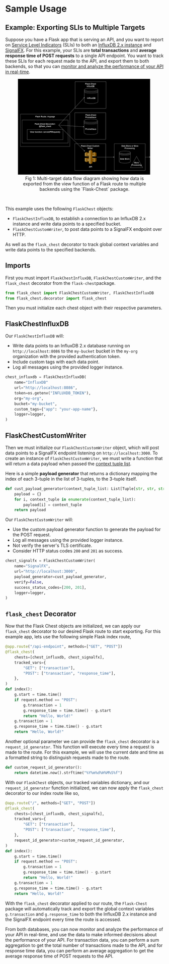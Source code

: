 <!-- Import custom.css -->
<link rel="stylesheet" type="text/css" href="_static/custom.css">

# Sample Usage

## Example: Exporting SLIs to Multiple Targets
Suppose you have a Flask app that is serving an API, and you want to report on [Service Level Indicators](https://sre.google/sre-book/service-level-objectives/) (SLIs) to both an <u>InfluxDB 2.x instance</u> and <u>[SignalFX](https://www.splunk.com/en_us/about-splunk/acquisitions/signalfx.html)</u>. For this example, your SLIs are <b>total transactions</b> and <b>average response time of POST requests</b> to a single API endpoint. You want to track these SLIs for each request made to the API, and export them to both backends, so that you can <u>monitor and analyze the performance of your API in real-time</u>.<br>

<center>
<figure>
<img src="_static/flask_chest_simple_diagram.png" style="width:600px;"/>
<figcaption>Fig 1: Multi-target data flow diagram showing how data is exported from the view function of a Flask route to multiple backends using the `Flask-Chest` package.</figcaption>
</figure>
</center><br>

This example uses the following `FlaskChest` objects:
- `FlaskChestInfluxDB`, to establish a connection to an InfluxDB 2.x instance and write data points to a specified bucket.
- `FlaskChestCustomWriter`, to post data points to a SignalFX endpoint over HTTP.

As well as the `flask_chest` decorator to track global context variables and write data points to the specified backends.

## Imports
First you must import `FlaskChestInfluxDB`, `FlaskChestCustomWriter`, and the `flask_chest` decorator from the `flask-chest`package.

```python
from flask_chest import FlaskChestCustomWriter, FlaskChestInfluxDB
from flask_chest.decorator import flask_chest
```

Then you must initialize each chest object with their respective parameters.

## FlaskChestInfluxDB
Our `FlaskChestInfluxDB` will:
- Write data points to an InfluxDB 2.x database running on `http://localhost:8086` to the `my-bucket` bucket in the `my-org` organization with the provided authentication token.
- Include custom tags with each data point.
- Log all messages using the provided logger instance.

```python
chest_influxdb = FlaskChestInfluxDB(
    name="InfluxDB"
    url="http://localhost:8086",
    token=os.getenv("INFLUXDB_TOKEN"),
    org="my-org",
    bucket="my-bucket",
    custom_tags={"app": "your-app-name"},
    logger=logger,
)
```
## FlaskChestCustomWriter
Then we must initialize our `FlaskChestCustomWriter` object, which will post data points to a SignalFX endpoint listening on `http://localhost:3000`. To create an instance of `FlaskChestCustomWriter`, we must write a function that will return a data payload when passed the [context tuple list](interfaces.md#payload-generator-function).

Here is a simple <b>payload generator</b> that returns a dictionary mapping the index of each 3-tuple in the list of 3-tuples, to the 3-tuple itself.
```python
def cust_payload_generator(context_tuple_list: List[Tuple[str, str, str]]):
    payload = {}
    for i, context_tuple in enumerate(context_tuple_list):
        payload[i] = context_tuple
    return payload
```

Our `FlaskChestCustomWriter` will:
- Use the custom payload generator function to generate the payload for the POST request.
- Log all messages using the provided logger instance.
- Not verify the server's TLS certificate.
- Consider HTTP status codes `200` and `201` as success.

```python
chest_signalfx = FlaskChestCustomWriter(
    name="SignalFX",
    url="http://localhost:3000",
    payload_generator=cust_payload_generator,
    verify=False,
    success_status_codes=[200, 201],
    logger=logger,
)
```

## `flask_chest` Decorator
Now that the Flask Chest objects are initialized, we can apply our `flask_chest` decorator to our desired Flask route to start exporting. For this example app, lets use the following simple Flask index route,

```python
@app.route("/api-endpoint", methods=["GET", "POST"])
@flask_chest(
    chests=[chest_influxdb, chest_signalfx],
    tracked_vars={
        "GET": ["transaction"],
        "POST": ["transaction", "response_time"],
    },
)
def index():
    g.start = time.time()
    if request.method == "POST":
        g.transaction = 1
        g.response_time = time.time() - g.start
        return "Hello, World!"
    g.transaction = 1
    g.response_time = time.time() - g.start
    return "Hello, World!"
```

Another optional parameter we can provide the `flask_chest` decorator is a `request_id_generator`. This function will execute every time a request is made to the route. For this example, we will use the current date and time as a formatted string to distinguish requests made to the route.

```python
def custom_request_id_generator():
    return datetime.now().strftime("%Y%m%d%H%M%S%f")
```

With our `FlaskChest` objects, our tracked variables dictionary, and our `request_id_generator` function initialized, we can now apply the `flask_chest` decorator to our index route like so,

```python
@app.route("/", methods=["GET", "POST"])
@flask_chest(
    chests=[chest_influxdb, chest_signalfx],
    tracked_vars={
        "GET": ["transaction"],
        "POST": ["transaction", "response_time"],
    },
    request_id_generator=custom_request_id_generator,
)
def index():
    g.start = time.time()
    if request.method == "POST":
        g.transaction = 1
        g.response_time = time.time() - g.start
        return "Hello, World!"
    g.transaction = 1
    g.response_time = time.time() - g.start
    return "Hello, World!"
```

With the `flask_chest` decorator applied to our route, the `Flask-Chest` package will automatically track and export the global context variables `g.transaction` and `g.response_time` to both the InfluxDB 2.x instance and the SignalFX endpoint every time the route is accessed.

From both databases, you can now monitor and analyze the performance of your API in real-time, and use the data to make informed decisions about the performance of your API. For transaction data, you can perform a sum aggregation to get the total number of transactions made to the API, and for response time data, you can perform an average aggregation to get the average response time of POST requests to the API.